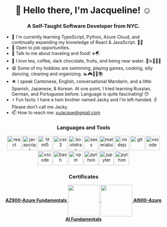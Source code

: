 ### 
<h1 align="center"> 👋 Hello there, I'm Jacqueline! ☺️ </h1>
 <h3 align="center"> A Self-Taught Software Developer from NYC. </h3>

- 🌱   I'm currently learning TypeScript, Python, Azure Cloud, and continually expanding my knowledge of React & JavaScript. 👩‍💻
- 🎉 Open to job opportunities. 
- 💬 Talk to me about traveling and food! ✈️🌏
- 💖 I love tea, coffee, dark chocolate, fruits, and being near water. 🧋☕🍫🍉🌊
- 😄 Some of my hobbies are swimming, playing games, cooking, silly dancing, cleaning and organizing. 🏊🎮🍳💃📚
- 🔉 I speak Cantonese, English, conversational Mandarin, and a little Spanish, Japanese, & Korean. At one point, I tried learning Russian, German, and Portuguese before. Language is quite fascinating! 😯
- ⚡ Fun facts: I have a twin brother named Jacky and I'm left-handed. ✌️ Please don't call me Jacky. 
- 📫 How to reach me: xujacque@gmail.com



<h3 align="center"> Languages and Tools </h3>
<p align="center">
<img src="https://cdn.jsdelivr.net/gh/devicons/devicon/icons/react/react-original-wordmark.svg" alt="react" width="45" height="45"/>
<img src="https://cdn.jsdelivr.net/gh/devicons/devicon/icons/javascript/javascript-original.svg" alt="javascript" width="45" height="45"/>
<img src="https://cdn.jsdelivr.net/gh/devicons/devicon/icons/html5/html5-original-wordmark.svg" alt="html5" width="45" height="45"/>
<img src="https://cdn.jsdelivr.net/gh/devicons/devicon/icons/css3/css3-original-wordmark.svg" alt="css3" width="45" height="45"/>
<img src="https://cdn.jsdelivr.net/gh/devicons/devicon/icons/bootstrap/bootstrap-original-wordmark.svg" alt="bootstrap" width="45" height="45"/>
<img src="https://cdn.jsdelivr.net/gh/devicons/devicon/icons/sass/sass-original.svg" alt="sass" width="45" height="45"/>
<img src="https://cdn.jsdelivr.net/gh/devicons/devicon/icons/materialui/materialui-original.svg" alt="materialui" width="45" height="45"/>
<img src="https://cdn.jsdelivr.net/gh/devicons/devicon/icons/nodejs/nodejs-original.svg" alt="nodejs" width="45" height="45"/>
<img src="https://cdn.jsdelivr.net/gh/devicons/devicon/icons/git/git-original.svg" alt="git" width="45" height="45"/>
<img src="https://cdn.jsdelivr.net/gh/devicons/devicon/icons/vscode/vscode-original.svg" alt="vscode" width="45" height="45"/>
 <img src="https://cdn.jsdelivr.net/gh/devicons/devicon/icons/visualstudio/visualstudio-plain.svg" alt="vscode" width="45" height="45"/>
<img src="https://cdn.jsdelivr.net/gh/devicons/devicon/icons/bash/bash-original.svg" alt="bash" width="45" height="45"/>
 <img src="https://cdn.jsdelivr.net/gh/devicons/devicon/icons/npm/npm-original-wordmark.svg" alt="npm" width="45" height="45"/>
<img src="https://cdn.jsdelivr.net/gh/devicons/devicon/icons/python/python-original.svg" alt="python" width="45" height="45"/>
 <img src="https://cdn.jsdelivr.net/gh/devicons/devicon/icons/jupyter/jupyter-original-wordmark.svg" alt="jupyter" width="45" height="45"/>
 <img src="https://cdn.jsdelivr.net/gh/devicons/devicon/icons/csharp/csharp-original.svg" alt="python" width="45" height="45"/>

<h3 align="center"> Certificates </h3>
<div align="center">
 <span>
  
 <a href="https://learn.microsoft.com/api/credentials/share/en-us/jqjqjq/2FCC11843F1E892D?sharingId=BB0DACDD4272677D">
 <strong>AZ900-Azure Fundamentals</span></strong>
  <img src="https://learn.microsoft.com/media/learn/certification/badges/microsoft-certified-fundamentals-badge.svg?branch=main" width="100" height="100" align="center"/>
 </a> 
<a href="https://learn.microsoft.com/api/credentials/share/en-us/jqjqjq/F0534D4E19D12238?sharingId=BB0DACDD4272677D">
  <img src="https://learn.microsoft.com/media/learn/certification/badges/microsoft-certified-fundamentals-badge.svg?branch=main" width="100" height="100" align="center"/>
 <strong>AI900-Azure AI Fundamentals</strong>
</a>
  
 </div>
 
